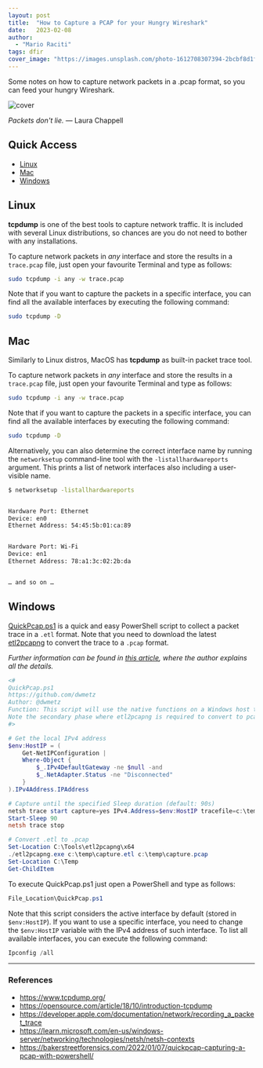 ```yaml
---
layout: post
title:  "How to Capture a PCAP for your Hungry Wireshark"
date:   2023-02-08
author:
  - "Mario Raciti"
tags: dfir
cover_image: "https://images.unsplash.com/photo-1612708307394-2bcbf8d1fc8d?ixlib=rb-4.0.3&ixid=MnwxMjA3fDB8MHxwaG90by1wYWdlfHx8fGVufDB8fHx8&auto=format&fit=crop&w=1469&q=80"
---
```


Some notes on how to capture network packets in a .pcap format, so you can feed your hungry Wireshark.
<!-- readmore -->

![cover](https://images.unsplash.com/photo-1612708307394-2bcbf8d1fc8d?ixlib=rb-4.0.3&ixid=MnwxMjA3fDB8MHxwaG90by1wYWdlfHx8fGVufDB8fHx8&auto=format&fit=crop&w=1469&q=80)

*Packets don't lie.* ― Laura Chappell

## Quick Access

- [Linux](#linux)
- [Mac](#mac)
- [Windows](#windows)

## Linux

**tcpdump** is one of the best tools to capture network traffic. It is included with several Linux distributions, so chances are you do not need to bother with any installations.

To capture network packets in *any* interface and store the results in a `trace.pcap` file, just open your favourite Terminal and type as follows:

```sh
sudo tcpdump -i any -w trace.pcap
```

Note that if you want to capture the packets in a specific interface, you can find all the available interfaces by executing the following command:

```sh
sudo tcpdump -D
```

## Mac

Similarly to Linux distros, MacOS has **tcpdump** as built-in packet trace tool.

To capture network packets in *any* interface and store the results in a `trace.pcap` file, just open your favourite Terminal and type as follows:

```sh
sudo tcpdump -i any -w trace.pcap
```

Note that if you want to capture the packets in a specific interface, you can find all the available interfaces by executing the following command:

```sh
sudo tcpdump -D
```

Alternatively, you can also determine the correct interface name by running the `networksetup` command-line tool with the `-listallhardwareports` argument. This prints a list of network interfaces also including a user-visible name.

```sh
$ networksetup -listallhardwareports


Hardware Port: Ethernet
Device: en0
Ethernet Address: 54:45:5b:01:ca:89


Hardware Port: Wi-Fi
Device: en1
Ethernet Address: 78:a1:3c:02:2b:da


… and so on …
```

## Windows

[QuickPcap.ps1](https://github.com/dwmetz/QuickPcap/blob/main/QuickPcap.ps1) is a quick and easy PowerShell script to collect a packet trace in a `.etl` format. Note that you need to download the latest [etl2pcapng](https://github.com/microsoft/etl2pcapng/releases) to convert the trace to a `.pcap` format.

*Further information can be found in [this article](https://bakerstreetforensics.com/2022/01/07/quickpcap-capturing-a-pcap-with-powershell/), where the author explains all the details.*

```ps1
<#
QuickPcap.ps1
https://github.com/dwmetz
Author: @dwmetz
Function: This script will use the native functions on a Windows host to collect a packet capture as an .etl file.
Note the secondary phase where etl2pcapng is required to convert to pcap.
#>

# Get the local IPv4 address
$env:HostIP = (
    Get-NetIPConfiguration |
    Where-Object {
        $_.IPv4DefaultGateway -ne $null -and
        $_.NetAdapter.Status -ne "Disconnected"
    }
).IPv4Address.IPAddress

# Capture until the specified Sleep duration (default: 90s)
netsh trace start capture=yes IPv4.Address=$env:HostIP tracefile=c:\temp\capture.etl
Start-Sleep 90
netsh trace stop

# Convert .etl to .pcap
Set-Location C:\Tools\etl2pcapng\x64 
./etl2pcapng.exe c:\temp\capture.etl c:\temp\capture.pcap
Set-Location C:\Temp
Get-ChildItem
```

To execute QuickPcap.ps1 just open a PowerShell and type as follows:

```ps1
File_Location\QuickPcap.ps1
```

Note that this script considers the active interface by default (stored in `$env:HostIP`). If you want to use a specific interface, you need to change the `$env:HostIP` variable with the IPv4 address of such interface. To list all available interfaces, you can execute the following command:

```ps1
Ipconfig /all
```

---

### References

- <https://www.tcpdump.org/>
- <https://opensource.com/article/18/10/introduction-tcpdump>
- <https://developer.apple.com/documentation/network/recording_a_packet_trace>
- <https://learn.microsoft.com/en-us/windows-server/networking/technologies/netsh/netsh-contexts>
- <https://bakerstreetforensics.com/2022/01/07/quickpcap-capturing-a-pcap-with-powershell/>
